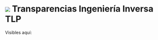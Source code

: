 <h1><img src="images/io2012_logo.png"> Transparencias Ingeniería Inversa TLP</h1>

Visibles aquí: <a href="http://http://gdgtenerife.com/TLP/TLP-IngenieriaInversa/template.html"></a>